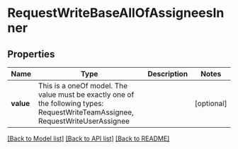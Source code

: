 # RequestWriteBaseAllOfAssigneesInner



## Properties
Name | Type | Description | Notes
------------ | ------------- | ------------- | -------------
**value** | This is a oneOf model. The value must be exactly one of the following types: RequestWriteTeamAssignee, RequestWriteUserAssignee |  | [optional] 




[[Back to Model list]](../README.md#models) [[Back to API list]](../README.md#api-endpoints) [[Back to README]](../README.md)



